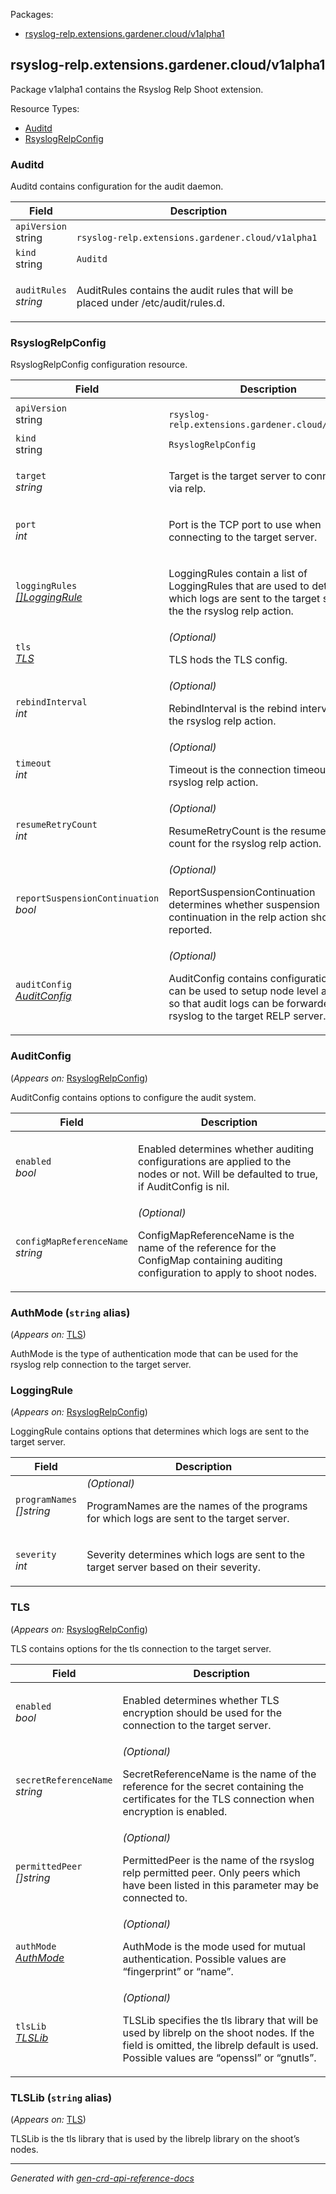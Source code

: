 <p>Packages:</p>
<ul>
<li>
<a href="#rsyslog-relp.extensions.gardener.cloud%2fv1alpha1">rsyslog-relp.extensions.gardener.cloud/v1alpha1</a>
</li>
</ul>
<h2 id="rsyslog-relp.extensions.gardener.cloud/v1alpha1">rsyslog-relp.extensions.gardener.cloud/v1alpha1</h2>
<p>
<p>Package v1alpha1 contains the Rsyslog Relp Shoot extension.</p>
</p>
Resource Types:
<ul><li>
<a href="#rsyslog-relp.extensions.gardener.cloud/v1alpha1.Auditd">Auditd</a>
</li><li>
<a href="#rsyslog-relp.extensions.gardener.cloud/v1alpha1.RsyslogRelpConfig">RsyslogRelpConfig</a>
</li></ul>
<h3 id="rsyslog-relp.extensions.gardener.cloud/v1alpha1.Auditd">Auditd
</h3>
<p>
<p>Auditd contains configuration for the audit daemon.</p>
</p>
<table>
<thead>
<tr>
<th>Field</th>
<th>Description</th>
</tr>
</thead>
<tbody>
<tr>
<td>
<code>apiVersion</code></br>
string</td>
<td>
<code>
rsyslog-relp.extensions.gardener.cloud/v1alpha1
</code>
</td>
</tr>
<tr>
<td>
<code>kind</code></br>
string
</td>
<td><code>Auditd</code></td>
</tr>
<tr>
<td>
<code>auditRules</code></br>
<em>
string
</em>
</td>
<td>
<p>AuditRules contains the audit rules that will be placed under /etc/audit/rules.d.</p>
</td>
</tr>
</tbody>
</table>
<h3 id="rsyslog-relp.extensions.gardener.cloud/v1alpha1.RsyslogRelpConfig">RsyslogRelpConfig
</h3>
<p>
<p>RsyslogRelpConfig configuration resource.</p>
</p>
<table>
<thead>
<tr>
<th>Field</th>
<th>Description</th>
</tr>
</thead>
<tbody>
<tr>
<td>
<code>apiVersion</code></br>
string</td>
<td>
<code>
rsyslog-relp.extensions.gardener.cloud/v1alpha1
</code>
</td>
</tr>
<tr>
<td>
<code>kind</code></br>
string
</td>
<td><code>RsyslogRelpConfig</code></td>
</tr>
<tr>
<td>
<code>target</code></br>
<em>
string
</em>
</td>
<td>
<p>Target is the target server to connect to via relp.</p>
</td>
</tr>
<tr>
<td>
<code>port</code></br>
<em>
int
</em>
</td>
<td>
<p>Port is the TCP port to use when connecting to the target server.</p>
</td>
</tr>
<tr>
<td>
<code>loggingRules</code></br>
<em>
<a href="#rsyslog-relp.extensions.gardener.cloud/v1alpha1.LoggingRule">
[]LoggingRule
</a>
</em>
</td>
<td>
<p>LoggingRules contain a list of LoggingRules that are used to determine which logs are
sent to the target server by the the rsyslog relp action.</p>
</td>
</tr>
<tr>
<td>
<code>tls</code></br>
<em>
<a href="#rsyslog-relp.extensions.gardener.cloud/v1alpha1.TLS">
TLS
</a>
</em>
</td>
<td>
<em>(Optional)</em>
<p>TLS hods the TLS config.</p>
</td>
</tr>
<tr>
<td>
<code>rebindInterval</code></br>
<em>
int
</em>
</td>
<td>
<em>(Optional)</em>
<p>RebindInterval is the rebind interval for the rsyslog relp action.</p>
</td>
</tr>
<tr>
<td>
<code>timeout</code></br>
<em>
int
</em>
</td>
<td>
<em>(Optional)</em>
<p>Timeout is the connection timeout for the rsyslog relp action.</p>
</td>
</tr>
<tr>
<td>
<code>resumeRetryCount</code></br>
<em>
int
</em>
</td>
<td>
<em>(Optional)</em>
<p>ResumeRetryCount is the resume retry count for the rsyslog relp action.</p>
</td>
</tr>
<tr>
<td>
<code>reportSuspensionContinuation</code></br>
<em>
bool
</em>
</td>
<td>
<em>(Optional)</em>
<p>ReportSuspensionContinuation determines whether suspension continuation in the relp action
should be reported.</p>
</td>
</tr>
<tr>
<td>
<code>auditConfig</code></br>
<em>
<a href="#rsyslog-relp.extensions.gardener.cloud/v1alpha1.AuditConfig">
AuditConfig
</a>
</em>
</td>
<td>
<em>(Optional)</em>
<p>AuditConfig contains configuration that can be used to setup node level auditing so that audit logs
can be forwarded via rsyslog to the target RELP server.</p>
</td>
</tr>
</tbody>
</table>
<h3 id="rsyslog-relp.extensions.gardener.cloud/v1alpha1.AuditConfig">AuditConfig
</h3>
<p>
(<em>Appears on:</em>
<a href="#rsyslog-relp.extensions.gardener.cloud/v1alpha1.RsyslogRelpConfig">RsyslogRelpConfig</a>)
</p>
<p>
<p>AuditConfig contains options to configure the audit system.</p>
</p>
<table>
<thead>
<tr>
<th>Field</th>
<th>Description</th>
</tr>
</thead>
<tbody>
<tr>
<td>
<code>enabled</code></br>
<em>
bool
</em>
</td>
<td>
<p>Enabled determines whether auditing configurations are applied to the nodes or not.
Will be defaulted to true, if AuditConfig is nil.</p>
</td>
</tr>
<tr>
<td>
<code>configMapReferenceName</code></br>
<em>
string
</em>
</td>
<td>
<em>(Optional)</em>
<p>ConfigMapReferenceName is the name of the reference for the ConfigMap containing
auditing configuration to apply to shoot nodes.</p>
</td>
</tr>
</tbody>
</table>
<h3 id="rsyslog-relp.extensions.gardener.cloud/v1alpha1.AuthMode">AuthMode
(<code>string</code> alias)</p></h3>
<p>
(<em>Appears on:</em>
<a href="#rsyslog-relp.extensions.gardener.cloud/v1alpha1.TLS">TLS</a>)
</p>
<p>
<p>AuthMode is the type of authentication mode that can be used for the rsyslog relp connection to the target server.</p>
</p>
<h3 id="rsyslog-relp.extensions.gardener.cloud/v1alpha1.LoggingRule">LoggingRule
</h3>
<p>
(<em>Appears on:</em>
<a href="#rsyslog-relp.extensions.gardener.cloud/v1alpha1.RsyslogRelpConfig">RsyslogRelpConfig</a>)
</p>
<p>
<p>LoggingRule contains options that determines which logs are sent to the target server.</p>
</p>
<table>
<thead>
<tr>
<th>Field</th>
<th>Description</th>
</tr>
</thead>
<tbody>
<tr>
<td>
<code>programNames</code></br>
<em>
[]string
</em>
</td>
<td>
<em>(Optional)</em>
<p>ProgramNames are the names of the programs for which logs are sent to the target server.</p>
</td>
</tr>
<tr>
<td>
<code>severity</code></br>
<em>
int
</em>
</td>
<td>
<p>Severity determines which logs are sent to the target server based on their severity.</p>
</td>
</tr>
</tbody>
</table>
<h3 id="rsyslog-relp.extensions.gardener.cloud/v1alpha1.TLS">TLS
</h3>
<p>
(<em>Appears on:</em>
<a href="#rsyslog-relp.extensions.gardener.cloud/v1alpha1.RsyslogRelpConfig">RsyslogRelpConfig</a>)
</p>
<p>
<p>TLS contains options for the tls connection to the target server.</p>
</p>
<table>
<thead>
<tr>
<th>Field</th>
<th>Description</th>
</tr>
</thead>
<tbody>
<tr>
<td>
<code>enabled</code></br>
<em>
bool
</em>
</td>
<td>
<p>Enabled determines whether TLS encryption should be used for the connection
to the target server.</p>
</td>
</tr>
<tr>
<td>
<code>secretReferenceName</code></br>
<em>
string
</em>
</td>
<td>
<em>(Optional)</em>
<p>SecretReferenceName is the name of the reference for the secret
containing the certificates for the TLS connection when encryption is enabled.</p>
</td>
</tr>
<tr>
<td>
<code>permittedPeer</code></br>
<em>
[]string
</em>
</td>
<td>
<em>(Optional)</em>
<p>PermittedPeer is the name of the rsyslog relp permitted peer.
Only peers which have been listed in this parameter may be connected to.</p>
</td>
</tr>
<tr>
<td>
<code>authMode</code></br>
<em>
<a href="#rsyslog-relp.extensions.gardener.cloud/v1alpha1.AuthMode">
AuthMode
</a>
</em>
</td>
<td>
<em>(Optional)</em>
<p>AuthMode is the mode used for mutual authentication.
Possible values are &ldquo;fingerprint&rdquo; or &ldquo;name&rdquo;.</p>
</td>
</tr>
<tr>
<td>
<code>tlsLib</code></br>
<em>
<a href="#rsyslog-relp.extensions.gardener.cloud/v1alpha1.TLSLib">
TLSLib
</a>
</em>
</td>
<td>
<em>(Optional)</em>
<p>TLSLib specifies the tls library that will be used by librelp on the shoot nodes.
If the field is omitted, the librelp default is used.
Possible values are &ldquo;openssl&rdquo; or &ldquo;gnutls&rdquo;.</p>
</td>
</tr>
</tbody>
</table>
<h3 id="rsyslog-relp.extensions.gardener.cloud/v1alpha1.TLSLib">TLSLib
(<code>string</code> alias)</p></h3>
<p>
(<em>Appears on:</em>
<a href="#rsyslog-relp.extensions.gardener.cloud/v1alpha1.TLS">TLS</a>)
</p>
<p>
<p>TLSLib is the tls library that is used by the librelp library on the shoot&rsquo;s nodes.</p>
</p>
<hr/>
<p><em>
Generated with <a href="https://github.com/ahmetb/gen-crd-api-reference-docs">gen-crd-api-reference-docs</a>
</em></p>
